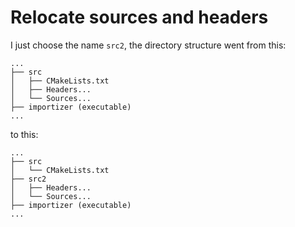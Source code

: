 # Relocate sources and headers
I just choose the name `src2`, the directory structure went from this:
```
...
├── src
│   ├── CMakeLists.txt
│   ├── Headers...
│   └── Sources...
├── importizer (executable)
...
```
to this:
```
...
├── src
│   └── CMakeLists.txt
├── src2
│   ├── Headers...
│   └── Sources...
├── importizer (executable)
...
```